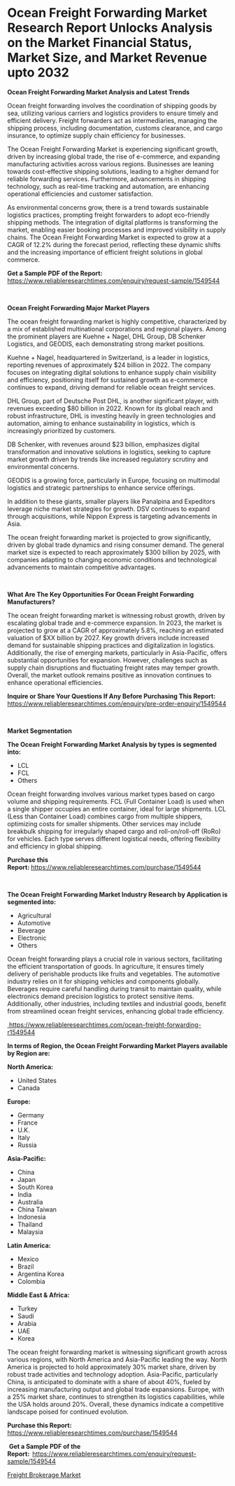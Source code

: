 <p><h1>Ocean Freight Forwarding Market Research Report Unlocks Analysis on the Market Financial Status, Market Size, and Market Revenue upto 2032</h1></p><p><strong>Ocean Freight Forwarding Market Analysis and Latest Trends</strong></p>
<p><p>Ocean freight forwarding involves the coordination of shipping goods by sea, utilizing various carriers and logistics providers to ensure timely and efficient delivery. Freight forwarders act as intermediaries, managing the shipping process, including documentation, customs clearance, and cargo insurance, to optimize supply chain efficiency for businesses.</p><p>The Ocean Freight Forwarding Market is experiencing significant growth, driven by increasing global trade, the rise of e-commerce, and expanding manufacturing activities across various regions. Businesses are leaning towards cost-effective shipping solutions, leading to a higher demand for reliable forwarding services. Furthermore, advancements in shipping technology, such as real-time tracking and automation, are enhancing operational efficiencies and customer satisfaction.</p><p>As environmental concerns grow, there is a trend towards sustainable logistics practices, prompting freight forwarders to adopt eco-friendly shipping methods. The integration of digital platforms is transforming the market, enabling easier booking processes and improved visibility in supply chains. The Ocean Freight Forwarding Market is expected to grow at a CAGR of 12.2% during the forecast period, reflecting these dynamic shifts and the increasing importance of efficient freight solutions in global commerce.</p></p>
<p><strong>Get a Sample PDF of the Report:&nbsp;</strong> <a href="https://www.reliableresearchtimes.com/enquiry/request-sample/1549544?utm_campaign=2733&utm_medium=2&utm_source=Github&utm_content=ia&utm_term=09032025&utm_id=ocean-freight-forwarding">https://www.reliableresearchtimes.com/enquiry/request-sample/1549544</a></p>
<p>&nbsp;</p>
<p><strong>Ocean Freight Forwarding Major Market Players</strong></p>
<p><p>The ocean freight forwarding market is highly competitive, characterized by a mix of established multinational corporations and regional players. Among the prominent players are Kuehne + Nagel, DHL Group, DB Schenker Logistics, and GEODIS, each demonstrating strong market positions.</p><p>Kuehne + Nagel, headquartered in Switzerland, is a leader in logistics, reporting revenues of approximately $24 billion in 2022. The company focuses on integrating digital solutions to enhance supply chain visibility and efficiency, positioning itself for sustained growth as e-commerce continues to expand, driving demand for reliable ocean freight services.</p><p>DHL Group, part of Deutsche Post DHL, is another significant player, with revenues exceeding $80 billion in 2022. Known for its global reach and robust infrastructure, DHL is investing heavily in green technologies and automation, aiming to enhance sustainability in logistics, which is increasingly prioritized by customers.</p><p>DB Schenker, with revenues around $23 billion, emphasizes digital transformation and innovative solutions in logistics, seeking to capture market growth driven by trends like increased regulatory scrutiny and environmental concerns. </p><p>GEODIS is a growing force, particularly in Europe, focusing on multimodal logistics and strategic partnerships to enhance service offerings. </p><p>In addition to these giants, smaller players like Panalpina and Expeditors leverage niche market strategies for growth. DSV continues to expand through acquisitions, while Nippon Express is targeting advancements in Asia. </p><p>The ocean freight forwarding market is projected to grow significantly, driven by global trade dynamics and rising consumer demand. The general market size is expected to reach approximately $300 billion by 2025, with companies adapting to changing economic conditions and technological advancements to maintain competitive advantages.</p></p>
<p>&nbsp;</p>
<p><strong>What Are The Key Opportunities For Ocean Freight Forwarding Manufacturers?</strong></p>
<p><p>The ocean freight forwarding market is witnessing robust growth, driven by escalating global trade and e-commerce expansion. In 2023, the market is projected to grow at a CAGR of approximately 5.8%, reaching an estimated valuation of $XX billion by 2027. Key growth drivers include increased demand for sustainable shipping practices and digitalization in logistics. Additionally, the rise of emerging markets, particularly in Asia-Pacific, offers substantial opportunities for expansion. However, challenges such as supply chain disruptions and fluctuating freight rates may temper growth. Overall, the market outlook remains positive as innovation continues to enhance operational efficiencies.</p></p>
<p><strong>Inquire or Share Your Questions If Any Before Purchasing This Report:</strong> <a href="https://www.reliableresearchtimes.com/enquiry/pre-order-enquiry/1549544?utm_campaign=2733&utm_medium=2&utm_source=Github&utm_content=ia&utm_term=09032025&utm_id=ocean-freight-forwarding">https://www.reliableresearchtimes.com/enquiry/pre-order-enquiry/1549544</a></p>
<p>&nbsp;</p>
<p><strong>Market Segmentation</strong></p>
<p><strong>The Ocean Freight Forwarding Market Analysis by types is segmented into:</strong></p>
<p><ul><li>LCL</li><li>FCL</li><li>Others</li></ul></p>
<p><p>Ocean freight forwarding involves various market types based on cargo volume and shipping requirements. FCL (Full Container Load) is used when a single shipper occupies an entire container, ideal for large shipments. LCL (Less than Container Load) combines cargo from multiple shippers, optimizing costs for smaller shipments. Other services may include breakbulk shipping for irregularly shaped cargo and roll-on/roll-off (RoRo) for vehicles. Each type serves different logistical needs, offering flexibility and efficiency in global shipping.</p></p>
<p><strong>Purchase this Report:&nbsp;</strong><a href="https://www.reliableresearchtimes.com/purchase/1549544?utm_campaign=2733&utm_medium=2&utm_source=Github&utm_content=ia&utm_term=09032025&utm_id=ocean-freight-forwarding">https://www.reliableresearchtimes.com/purchase/1549544</a></p>
<p>&nbsp;</p>
<p><strong>The Ocean Freight Forwarding Market Industry Research by Application is segmented into:</strong></p>
<p><ul><li>Agricultural</li><li>Automotive</li><li>Beverage</li><li>Electronic</li><li>Others</li></ul></p>
<p><p>Ocean freight forwarding plays a crucial role in various sectors, facilitating the efficient transportation of goods. In agriculture, it ensures timely delivery of perishable products like fruits and vegetables. The automotive industry relies on it for shipping vehicles and components globally. Beverages require careful handling during transit to maintain quality, while electronics demand precision logistics to protect sensitive items. Additionally, other industries, including textiles and industrial goods, benefit from streamlined ocean freight services, enhancing global trade efficiency.</p></p>
<p><a href="https://www.reliableresearchtimes.com/ocean-freight-forwarding-r1549544?utm_campaign=2733&utm_medium=2&utm_source=Github&utm_content=ia&utm_term=09032025&utm_id=ocean-freight-forwarding">&nbsp;https://www.reliableresearchtimes.com/ocean-freight-forwarding-r1549544</a></p>
<p><strong>In terms of Region, the Ocean Freight Forwarding Market Players available by Region are:</strong></p>
<p>
    <p> <strong> North America: </strong>
        <ul>
            <li>United States</li>
            <li>Canada</li>
        </ul>
        </p> 
    <p> <strong> Europe: </strong>
        <ul>
            <li>Germany</li>
            <li>France</li>
            <li>U.K.</li>
            <li>Italy</li>
            <li>Russia</li>
        </ul>
        </p> 
    <p> <strong> Asia-Pacific: </strong>
        <ul>
            <li>China</li>
            <li>Japan</li>
            <li>South Korea</li>
            <li>India</li>
            <li>Australia</li>
            <li>China Taiwan</li>
            <li>Indonesia</li>
            <li>Thailand</li>
            <li>Malaysia</li>
        </ul>
        </p> 
    <p> <strong> Latin America: </strong>
        <ul>
            <li>Mexico</li>
            <li>Brazil</li>
            <li>Argentina Korea</li>
            <li>Colombia</li>
        </ul>
        </p> 
    <p> <strong> Middle East & Africa: </strong>
        <ul>
            <li>Turkey</li>
            <li>Saudi</li>
            <li>Arabia</li>
            <li>UAE</li>
            <li>Korea</li>
        </ul>
    </p>
    </p>
<p><p>The ocean freight forwarding market is witnessing significant growth across various regions, with North America and Asia-Pacific leading the way. North America is projected to hold approximately 30% market share, driven by robust trade activities and technology adoption. Asia-Pacific, particularly China, is anticipated to dominate with a share of about 40%, fueled by increasing manufacturing output and global trade expansions. Europe, with a 25% market share, continues to strengthen its logistics capabilities, while the USA holds around 20%. Overall, these dynamics indicate a competitive landscape poised for continued evolution.</p></p>
<p><strong>Purchase this Report: </strong><a href="https://www.reliableresearchtimes.com/purchase/1549544?utm_campaign=2733&utm_medium=2&utm_source=Github&utm_content=ia&utm_term=09032025&utm_id=ocean-freight-forwarding">https://www.reliableresearchtimes.com/purchase/1549544</a></p>
<p>&nbsp;<strong>Get a Sample PDF of the Report:&nbsp;&nbsp;</strong><a href="https://www.reliableresearchtimes.com/enquiry/request-sample/1549544?utm_campaign=2733&utm_medium=2&utm_source=Github&utm_content=ia&utm_term=09032025&utm_id=ocean-freight-forwarding">https://www.reliableresearchtimes.com/enquiry/request-sample/1549544</a></p>
<p><strong></strong></p>
<p><p><a href="https://github.com/kimberjam0i/Market-Research-Report-List-1/blob/main/freight-brokerage-market.md?utm_campaign=2733&utm_medium=2&utm_source=Github&utm_content=ia&utm_term=09032025&utm_id=ocean-freight-forwarding">Freight Brokerage Market</a></p></p>
